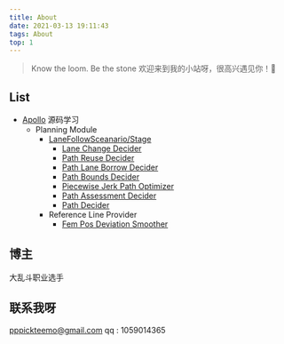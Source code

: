 ```yaml
---
title: About
date: 2021-03-13 19:11:43
tags: About
top: 1
---
```

> Know the loom. Be the stone
> 欢迎来到我的小站呀，很高兴遇见你！🤝

<!-- more -->

## List

- [Apollo](https://github.com/ApolloAuto/apollo) 源码学习 
  - Planning Module
    - [LaneFollowSceanario/Stage](https://www.cnblogs.com/icathianrain/p/14407064.html)
      - [Lane Change Decider](https://www.cnblogs.com/icathianrain/p/14407607.html)
      - [Path Reuse Decider](https://www.cnblogs.com/icathianrain/p/14407614.html)
      - [Path Lane Borrow Decider](https://www.cnblogs.com/icathianrain/p/14407619.html)
      - [Path Bounds Decider](https://www.cnblogs.com/icathianrain/p/14407623.html)
      - [Piecewise Jerk Path Optimizer](https://www.cnblogs.com/icathianrain/p/14407626.html)
      - [Path Assessment Decider](https://www.cnblogs.com/icathianrain/p/14407717.html)
      - [Path Decider](https://www.cnblogs.com/icathianrain/p/14407723.html)
    - Reference Line Provider
      - [Fem Pos Deviation Smoother](https://www.cnblogs.com/icathianrain/p/14407757.html)



## 博主

大乱斗职业选手


## 联系我呀
pppickteemo@gmail.com
qq : 1059014365